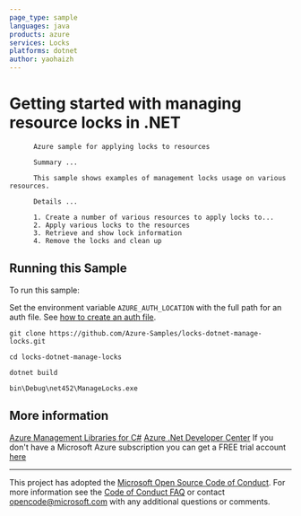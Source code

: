 ```yaml
---
page_type: sample
languages: java
products: azure
services: Locks
platforms: dotnet
author: yaohaizh
---
```


# Getting started with managing resource locks in .NET #

          Azure sample for applying locks to resources
         
          Summary ...
         
          This sample shows examples of management locks usage on various resources.
         
          Details ...
         
          1. Create a number of various resources to apply locks to...
          2. Apply various locks to the resources
          3. Retrieve and show lock information
          4. Remove the locks and clean up


## Running this Sample ##

To run this sample:

Set the environment variable `AZURE_AUTH_LOCATION` with the full path for an auth file. See [how to create an auth file](https://github.com/Azure/azure-libraries-for-net/blob/master/AUTH.md).

    git clone https://github.com/Azure-Samples/locks-dotnet-manage-locks.git

    cd locks-dotnet-manage-locks
  
    dotnet build
    
    bin\Debug\net452\ManageLocks.exe

## More information ##

[Azure Management Libraries for C#](https://github.com/Azure/azure-sdk-for-net/tree/Fluent)
[Azure .Net Developer Center](https://azure.microsoft.com/en-us/develop/net/)
If you don't have a Microsoft Azure subscription you can get a FREE trial account [here](http://go.microsoft.com/fwlink/?LinkId=330212)

---

This project has adopted the [Microsoft Open Source Code of Conduct](https://opensource.microsoft.com/codeofconduct/). For more information see the [Code of Conduct FAQ](https://opensource.microsoft.com/codeofconduct/faq/) or contact [opencode@microsoft.com](mailto:opencode@microsoft.com) with any additional questions or comments.